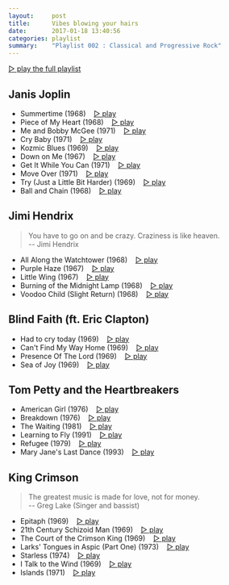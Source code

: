 ```yaml
---
layout:     post
title:      Vibes blowing your hairs
date:       2017-01-18 13:40:56
categories: playlist
summary:    "Playlist 002 : Classical and Progressive Rock"
---
```


[▷ play the full playlist](https://www.youtube.com/playlist?list=PLGPZCTmUoT74hIyA7fDZIoB3mT18wlw7v)


## Janis Joplin

- Summertime (1968)
  &nbsp;&nbsp; [▷ play](https://www.youtube.com/watch?v=bn5TNqjuHiU&index=1&list=PLGPZCTmUoT74hIyA7fDZIoB3mT18wlw7v)
- Piece of My Heart (1968)
  &nbsp;&nbsp; [▷ play](https://www.youtube.com/watch?v=lpUbIjZBODE&index=2&list=PLGPZCTmUoT74hIyA7fDZIoB3mT18wlw7v)
- Me and Bobby McGee (1971)
  &nbsp;&nbsp; [▷ play](https://www.youtube.com/watch?v=sfjon-ZTqzU&index=3&list=PLGPZCTmUoT74hIyA7fDZIoB3mT18wlw7v)
- Cry Baby (1971)
  &nbsp;&nbsp; [▷ play](https://www.youtube.com/watch?v=eDIaDS9HhMw&index=4&list=PLGPZCTmUoT74hIyA7fDZIoB3mT18wlw7v)
- Kozmic Blues (1969)
  &nbsp;&nbsp; [▷ play](https://www.youtube.com/watch?v=Qg0UyCPmksQ&index=5&list=PLGPZCTmUoT74hIyA7fDZIoB3mT18wlw7v)
- Down on Me (1967)
  &nbsp;&nbsp; [▷ play](https://www.youtube.com/watch?v=DWwMXeJccBE&index=6&list=PLGPZCTmUoT74hIyA7fDZIoB3mT18wlw7v)
- Get It While You Can (1971)
  &nbsp;&nbsp; [▷ play](https://www.youtube.com/watch?v=blGnTHyWbIA&index=7&list=PLGPZCTmUoT74hIyA7fDZIoB3mT18wlw7v)
- Move Over (1971)
  &nbsp;&nbsp; [▷ play](https://www.youtube.com/watch?v=M0E6TMHy_RA&index=8&list=PLGPZCTmUoT74hIyA7fDZIoB3mT18wlw7v)
- Try (Just a Little Bit Harder) (1969)
  &nbsp;&nbsp; [▷ play](https://www.youtube.com/watch?v=vU9Dsl89UGo&index=9&list=PLGPZCTmUoT74hIyA7fDZIoB3mT18wlw7v)
- Ball and Chain (1968)
  &nbsp;&nbsp; [▷ play](https://www.youtube.com/watch?v=b_Pk1KjL_pg&index=10&list=PLGPZCTmUoT74hIyA7fDZIoB3mT18wlw7v)


## Jimi Hendrix

> You have to go on and be crazy. Craziness is like heaven.
>  <br/>-- Jimi Hendrix

- All Along the Watchtower (1968)
  &nbsp;&nbsp; [▷ play](https://www.youtube.com/watch?v=TLV4_xaYynY&index=11&list=PLGPZCTmUoT74hIyA7fDZIoB3mT18wlw7v)
- Purple Haze (1967)
  &nbsp;&nbsp; [▷ play](https://www.youtube.com/watch?v=qXtX76hoEZw&index=12&list=PLGPZCTmUoT74hIyA7fDZIoB3mT18wlw7v)
- Little Wing (1967)
  &nbsp;&nbsp; [▷ play](https://www.youtube.com/watch?v=lau0Iikw1vQ&index=13&list=PLGPZCTmUoT74hIyA7fDZIoB3mT18wlw7v)
- Burning of the Midnight Lamp (1968)
  &nbsp;&nbsp; [▷ play](https://www.youtube.com/watch?v=j60OzzR7mMk&index=14&list=PLGPZCTmUoT74hIyA7fDZIoB3mT18wlw7v)
- Voodoo Child (Slight Return) (1968)
  &nbsp;&nbsp; [▷ play](https://www.youtube.com/watch?v=IZBlqcbpmxY&index=15&list=PLGPZCTmUoT74hIyA7fDZIoB3mT18wlw7v)


## Blind Faith (ft. Eric Clapton)

- Had to cry today (1969)
  &nbsp;&nbsp; [▷ play](https://www.youtube.com/watch?v=bjuxK0VpIsQ&index=16&list=PLGPZCTmUoT74hIyA7fDZIoB3mT18wlw7v)
- Can't Find My Way Home (1969)
  &nbsp;&nbsp; [▷ play](https://www.youtube.com/watch?v=3TyynO6O0kc&index=17&list=PLGPZCTmUoT74hIyA7fDZIoB3mT18wlw7v)
- Presence Of The Lord (1969)
  &nbsp;&nbsp; [▷ play](https://www.youtube.com/watch?v=g69EWScWE0U&index=18&list=PLGPZCTmUoT74hIyA7fDZIoB3mT18wlw7v)
- Sea of Joy (1969)
  &nbsp;&nbsp; [▷ play](https://www.youtube.com/watch?v=D2oOixUnzkc&index=19&list=PLGPZCTmUoT74hIyA7fDZIoB3mT18wlw7v)


## Tom Petty and the Heartbreakers

- American Girl (1976)
  &nbsp;&nbsp; [▷ play](https://www.youtube.com/watch?v=33mec03xeow&index=20&list=PLGPZCTmUoT74hIyA7fDZIoB3mT18wlw7v)
- Breakdown (1976)
  &nbsp;&nbsp; [▷ play](https://www.youtube.com/watch?v=fsKsFU766Io&index=21&list=PLGPZCTmUoT74hIyA7fDZIoB3mT18wlw7v)
- The Waiting (1981)
  &nbsp;&nbsp; [▷ play](https://www.youtube.com/watch?v=uMyCa35_mOg&index=22&list=PLGPZCTmUoT74hIyA7fDZIoB3mT18wlw7v)
- Learning to Fly (1991)
  &nbsp;&nbsp; [▷ play](https://www.youtube.com/watch?v=s5BJXwNeKsQ&index=23&list=PLGPZCTmUoT74hIyA7fDZIoB3mT18wlw7v)
- Refugee (1979)
  &nbsp;&nbsp; [▷ play](https://www.youtube.com/watch?v=fFnOfpIJL0M&index=24&list=PLGPZCTmUoT74hIyA7fDZIoB3mT18wlw7v)
- Mary Jane's Last Dance (1993)
  &nbsp;&nbsp; [▷ play](https://www.youtube.com/watch?v=aowSGxim_O8&index=25&list=PLGPZCTmUoT74hIyA7fDZIoB3mT18wlw7v)


## King Crimson

> The greatest music is made for love, not for money.
> <br/>-- Greg Lake (Singer and bassist)

- Epitaph (1969)
  &nbsp;&nbsp; [▷ play](https://www.youtube.com/watch?v=wjjYTSwA5mQ&index=26&list=PLGPZCTmUoT74hIyA7fDZIoB3mT18wlw7v)
  <!-- long: https://www.youtube.com/watch?v=NURDpnR-cEg -->
- 21th Century Schizoid Man (1969)
  &nbsp;&nbsp; [▷ play](https://www.youtube.com/watch?v=Cj-H6UkKJFI&index=27&list=PLGPZCTmUoT74hIyA7fDZIoB3mT18wlw7v)
- The Court of the Crimson King (1969)
  &nbsp;&nbsp; [▷ play](https://www.youtube.com/watch?v=eHJ7An2CMB4&index=28&list=PLGPZCTmUoT74hIyA7fDZIoB3mT18wlw7v)
- Larks' Tongues in Aspic (Part One) (1973)
  &nbsp;&nbsp; [▷ play](https://www.youtube.com/watch?v=rlDInWEczd8&index=29&list=PLGPZCTmUoT74hIyA7fDZIoB3mT18wlw7v)
- Starless (1974)
  &nbsp;&nbsp; [▷ play](https://www.youtube.com/watch?v=OfR6_V91fG8&index=30&list=PLGPZCTmUoT74hIyA7fDZIoB3mT18wlw7v)
- I Talk to the Wind (1969)
  &nbsp;&nbsp; [▷ play](https://www.youtube.com/watch?v=tJa5sxlvsVg&index=31&list=PLGPZCTmUoT74hIyA7fDZIoB3mT18wlw7v)
- Islands (1971)
  &nbsp;&nbsp; [▷ play](https://www.youtube.com/watch?v=vBgVTSGNE3I&index=32&list=PLGPZCTmUoT74hIyA7fDZIoB3mT18wlw7v)

<!-- 
  &nbsp;&nbsp; [▷ play]()
-->
